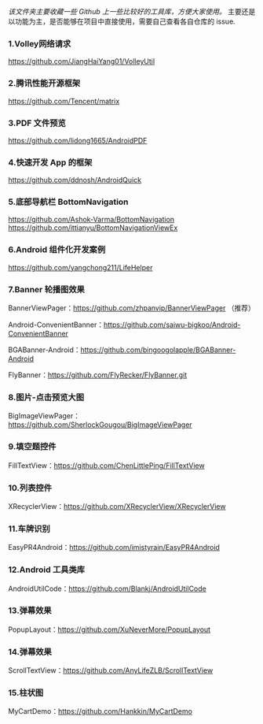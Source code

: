 *该文件夹主要收藏一些 Github 上一些比较好的工具库，方便大家使用。*
主要还是以功能为主，是否能够在项目中直接使用，需要自己查看各自仓库的 issue.


### 1.Volley网络请求 
https://github.com/JiangHaiYang01/VolleyUtil
### 2.腾讯性能开源框架
https://github.com/Tencent/matrix
### 3.PDF 文件预览
https://github.com/lidong1665/AndroidPDF
### 4.快速开发 App 的框架
https://github.com/ddnosh/AndroidQuick
### 5.底部导航栏 BottomNavigation
https://github.com/Ashok-Varma/BottomNavigation
https://github.com/ittianyu/BottomNavigationViewEx
### 6.Android 组件化开发案例
https://github.com/yangchong211/LifeHelper
### 7.Banner 轮播图效果
BannerViewPager：https://github.com/zhpanvip/BannerViewPager （推荐）

Android-ConvenientBanner：https://github.com/saiwu-bigkoo/Android-ConvenientBanner

BGABanner-Android：https://github.com/bingoogolapple/BGABanner-Android

FlyBanner：https://github.com/FlyRecker/FlyBanner.git

### 8.图片-点击预览大图
BigImageViewPager：https://github.com/SherlockGougou/BigImageViewPager
### 9.填空题控件
FillTextView：https://github.com/ChenLittlePing/FillTextView
### 10.列表控件
XRecyclerView：https://github.com/XRecyclerView/XRecyclerView
### 11.车牌识别
EasyPR4Android：https://github.com/imistyrain/EasyPR4Android
### 12.Android 工具类库
AndroidUtilCode：https://github.com/Blankj/AndroidUtilCode
### 13.弹幕效果
PopupLayout：https://github.com/XuNeverMore/PopupLayout
### 14.弹幕效果
ScrollTextView：https://github.com/AnyLifeZLB/ScrollTextView
### 15.柱状图   
MyCartDemo：https://github.com/Hankkin/MyCartDemo

